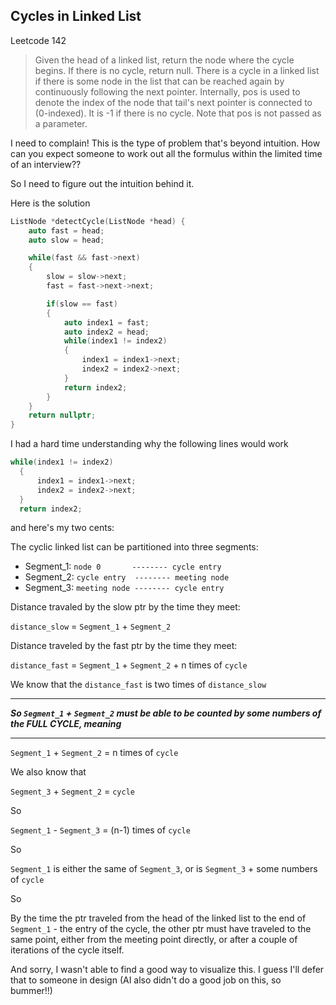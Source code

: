 ## Cycles in Linked List
Leetcode 142
> Given the head of a linked list, return the node where the cycle begins. If there is no cycle, return null.
> There is a cycle in a linked list if there is some node in the list that can be reached again by continuously following the next pointer. Internally, pos is used to denote the index of the node that tail's next pointer is connected to (0-indexed). It is -1 if there is no cycle. Note that pos is not passed as a parameter.

I need to complain! This is the type of problem that's beyond intuition. How can you expect someone to work out all the formulus within the limited time of an interview??

So I need to figure out the intuition behind it. 

Here is the solution
```cpp
ListNode *detectCycle(ListNode *head) {
    auto fast = head;
    auto slow = head;

    while(fast && fast->next)
    {
        slow = slow->next;
        fast = fast->next->next;

        if(slow == fast)
        {
            auto index1 = fast;
            auto index2 = head;
            while(index1 != index2)
            {
                index1 = index1->next;
                index2 = index2->next;
            }
            return index2;
        }
    }
    return nullptr;
}
```

I had a hard time understanding why the following lines would work
```cpp
while(index1 != index2)
  {
      index1 = index1->next;
      index2 = index2->next;
  }
  return index2;
```

and here's my two cents:

The cyclic linked list can be partitioned into three segments:
- Segment_1: `node 0       -------- cycle entry`
- Segment_2: `cycle entry  -------- meeting node`
- Segment_3: `meeting node -------- cycle entry`

Distance travaled by the slow ptr by the time they meet:

`distance_slow` = `Segment_1` + `Segment_2`

Distance traveled by the fast ptr by the time they meet:

`distance_fast` = `Segment_1` + `Segment_2` + n times of `cycle`

We know that the `distance_fast` is two times of `distance_slow`

********************************************************************************************************
**_So `Segment_1` + `Segment_2` must be able to be counted by some numbers of the FULL CYCLE, meaning_**
********************************************************************************************************


`Segment_1` + `Segment_2` = n times of `cycle`

We also know that 

`Segment_3` + `Segment_2` = `cycle`

So

`Segment_1` - `Segment_3` = (n-1) times of `cycle`

So

`Segment_1` is either the same of `Segment_3`, or is `Segment_3` + some numbers of `cycle`


So 

By the time the ptr traveled from the head of the linked list to the end of `Segment_1` - the entry of the cycle, the other ptr must have traveled to the same point, either from the meeting point directly, or after a couple of iterations of the cycle itself.

And sorry, I wasn't able to find a good way to visualize this. I guess I'll defer that to someone in design (AI also didn't do a good job on this, so bummer!!)




